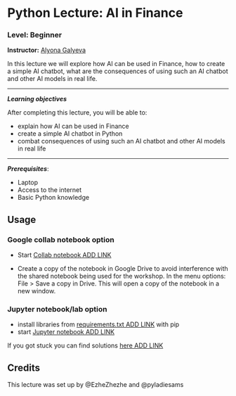 # Python Lecture: AI in Finance
### Level: Beginner
**Instructor:** [Alyona Galyeva](https://www.linkedin.com/in/alyonagalyeva/)

In this lecture we will explore how AI can be used in Finance, how to create a simple AI chatbot, what are the consequences of using such an AI chatbot and other AI models in real life.


---


***Learning objectives***

After completing this lecture, you will be able to:

* explain how AI can be used in Finance
* create a simple AI chatbot in Python
* combat consequences of using such an AI chatbot and other AI models in real life


---


***Prerequisites***:
* Laptop
* Access to the internet
* Basic Python knowledge

## Usage

### Google collab notebook option

* Start [Collab notebook ADD LINK]()

* Create a copy of the notebook in Google Drive to avoid interference with the shared notebook being used for the workshop. In the menu options: File > Save a copy in Drive. This will open a copy of the notebook in a new window.

### Jupyter notebook/lab option

* install libraries from [requirements.txt ADD LINK](requirements.txt) with pip
* start [Jupyter notebook ADD LINK]()

If you got stuck you can find solutions [here ADD LINK]()

## Credits
This lecture was set up by @EzheZhezhe and @pyladiesams
